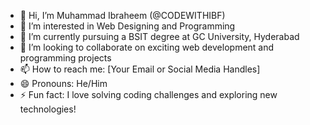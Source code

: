 - 👋 Hi, I’m Muhammad Ibraheem (@CODEWITHIBF)  
- 👀 I’m interested in Web Designing and Programming  
- 🌱 I’m currently pursuing a BSIT degree at GC University, Hyderabad  
- 💞️ I’m looking to collaborate on exciting web development and programming projects  
- 📫 How to reach me: [Your Email or Social Media Handles]  
- 😄 Pronouns: He/Him  
- ⚡ Fun fact: I love solving coding challenges and exploring new technologies!  

<!---
CODEWITHIBF/CODEWITHIBF is a ✨ special ✨ repository because its `README.md` (this file) appears on your GitHub profile.
You can click the Preview link to take a look at your changes.
--->
